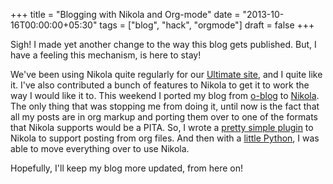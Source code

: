 +++
title = "Blogging with Nikola and Org-mode"
date = "2013-10-16T00:00:00+05:30"
tags = ["blog", "hack", "orgmode"]
draft = false
+++

Sigh! I made yet another change to the way this blog gets published.
But, I have a feeling this mechanism, is here to stay!

We've been using Nikola quite regularly for our [Ultimate site](http://ultimatesport.in), and I
quite like it.  I've also contributed a bunch of features to Nikola to
get it to work the way I would like it to.  This weekend I ported my
blog from [o-blog](https://github.com/renard/o-blog) to [Nikola](http://getnikola.com).  The only thing that was stopping me
from doing it, until now is the fact that all my posts are in
org markup and porting them over to one of the formats that Nikola
supports would be a PITA.  So, I wrote a [pretty simple plugin](http://plugins.getnikola.com/#orgmode) to
Nikola to support posting from org files.  And then with a [little
Python](https://gist.github.com/punchagan/6970578), I was able to move everything over to use Nikola.

Hopefully, I'll keep my blog more updated, from here on!
